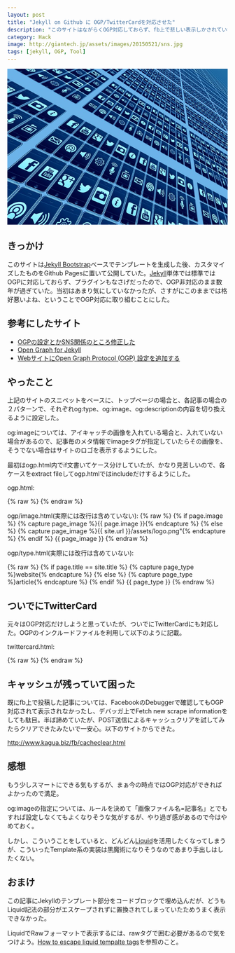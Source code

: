 ```yaml
---
layout: post
title: "Jekyll on Github に OGP/TwitterCardを対応させた"
description: "このサイトはながらくOGP対応しておらず、fb上で悲しい表示しかされていなかったので、JekyllベースのブログにOGPと（TwitterCard）の対応をした。"
category: Hack
image: http://giantech.jp/assets/images/20150521/sns.jpg
tags: [jekyll, OGP, Tool]
---
```


<img src="/assets/images/20150521/sns.jpg" alt="Eyecatch"/>

## きっかけ

このサイトは[Jekyll Bootstrap](http://jekyllbootstrap.com/)ベースでテンプレートを生成した後、カスタマイズしたものをGithub Pagesに置いて公開していた。[Jekyll](http://jekyllrb.com/)単体では標準ではOGPに対応しておらず、プラグインもなさげだったので、OGP非対応のまま数年が過ぎていた。当初はあまり気にしていなかったが、さすがにこのままでは格好悪いよね、ということでOGP対応に取り組むことにした。

## 参考にしたサイト

* [OGPの設定とかSNS関係のところ修正した](http://kawaken.github.io/memo/2013/08/30/OGP%E3%81%AE%E8%A8%AD%E5%AE%9A%E3%81%A8%E3%81%8BSNS%E9%96%A2%E4%BF%82%E3%81%AE%E3%81%A8%E3%81%93%E3%82%8D%E4%BF%AE%E6%AD%A3%E3%81%97%E3%81%9F.html)
* [Open Graph for Jekyll](https://gist.github.com/pathawks/1406355)
* [WebサイトにOpen Graph Protocol (OGP) 設定を追加する](http://www.agilegroup.co.jp/technote/magnolia-ogp.html)

## やったこと

上記のサイトのスニペットをベースに、トップページの場合と、各記事の場合の２パターンで、それぞれog:type、og:image、og:descriptionの内容を切り換えるように設定した。

og:imageについては、アイキャッチの画像を入れている場合と、入れていない場合があるので、記事毎のメタ情報でimageタグが指定していたらその画像を、そうでない場合はサイトのロゴを表示するようにした。

最初はogp.html内でif文書いてケース分けしていたが、かなり見苦しいので、各ケースをextract fileしてogp.htmlではincludeだけするようにした。

ogp.html:

{% raw %}
    <meta property="og:type" content="{% include ogp/type.html %}" />
    <meta property="og:url" content="{{ site.url }}{{ page.url }}" />
    <meta property="og:description" content="{% include ogp/desc.html %}" />
    <meta property="og:site_name" content="{{ site.title }}" />
    <meta property="og:title" content="{% include ogp/title.html %}" />
    <meta property="og:image" content="{% include ogp/image.html %}" />
    <meta property="article:published_time" content="{% include ogp/date.html %}" />
    <meta property="article:author" content="http://www.facebook.com/{{ site.author.facebook }}" />
{% endraw %}



ogp/image.html(実際には改行は含めていない):
{% raw %}
    {% if page.image %}
        {% capture page_image %}{{ page.image }}{% endcapture %}
    {% else %}
        {% capture page_image %}{{ site.url }}/assets/logo.png"{% endcapture %}
    {% endif %}
    {{ page_image }}
{% endraw %}

ogp/type.html(実際には改行は含めていない):

{% raw %}
    {% if page.title == site.title %}
        {% capture page_type %}website{% endcapture %}
    {% else %}
        {% capture page_type %}article{% endcapture %}
    {% endif %}
    {{ page_type }}
{% endraw %}

## ついでにTwitterCard

元々はOGP対応だけしようと思っていたが、ついでにTwitterCardにも対応した。OGPのインクルードファイルを利用して以下のように記載。

twittercard.html:

{% raw %}
    <meta name="twitter:card" content="summary">
    <meta name="twitter:site" content="@kkd">
    <meta name="twitter:title" content="{% include ogp/title.html %}">
    <meta name="twitter:url" content="{{ site.url }}{{ page.url }}">
    <meta name="twitter:description" content="{% include ogp/desc.html  %}">
    <meta name="twitter:image" content="{% include ogp/image.html %}">
{% endraw %}

## キャッシュが残っていて困った

既にfb上で投稿した記事については、FacebookのDebuggerで確認してもOGP対応されて表示されなかったし、デバッガ上でFetch new scrape informationをしても駄目。半ば諦めていたが、POST送信によるキャッシュクリアを試してみたらクリアできたみたいで一安心。以下のサイトからできた。

http://www.kagua.biz/fb/cacheclear.html

## 感想

もう少しスマートにできる気もするが、まぁ今の時点ではOGP対応ができればよかったので満足。

og:imageの指定については、ルールを決めて「画像ファイル名=記事名」とでもすれば設定しなくてもよくなりそうな気がするが、やり過ぎ感があるので今はやめておく。

しかし、こういうことをしていると、どんどん[Liquid](https://github.com/Shopify/liquid/wiki)を活用したくなってしまうが、こういったTemplate系の実装は黒魔術になりそうなのであまり手出しはしたくない。

## おまけ

この記事にJekyllのテンプレート部分をコードブロックで埋め込んだが、どうもLiquid記法の部分がエスケープされずに置換されてしまっていたためうまく表示できなかった。

LiquidでRawフォーマットで表示するには、rawタグで囲む必要があるので気をつけよう。[How to escape liquid tempalte tags](http://stackoverflow.com/questions/3426182/how-to-escape-liquid-template-tags)を参照のこと。

